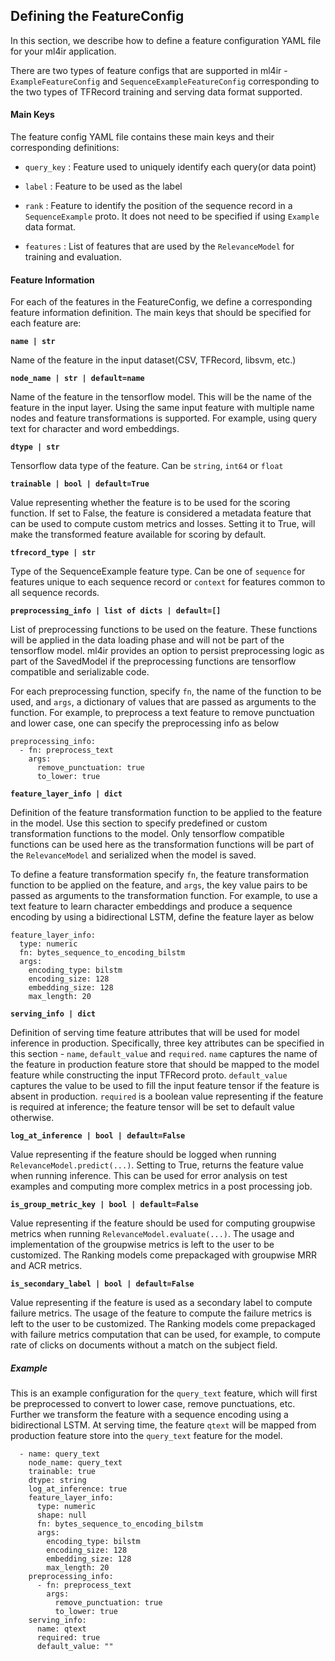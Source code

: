 ## Defining the FeatureConfig

In this section, we describe how to define a feature configuration YAML file for your ml4ir application.

There are two types of feature configs that are supported in ml4ir - `ExampleFeatureConfig` and `SequenceExampleFeatureConfig` corresponding to the two types of TFRecord training and serving data format supported. 

#### Main Keys

The feature config YAML file contains these main keys and their corresponding definitions:

* `query_key` : Feature used to uniquely identify each query(or data point)

* `label` : Feature to be used as the label

* `rank` : Feature to identify the position of the sequence record in a `SequenceExample` proto. It does not need to be specified if using `Example` data format.

* `features` : List of features that are used by the `RelevanceModel` for training and evaluation.

#### Feature Information

For each of the features in the FeatureConfig, we define a corresponding feature information definition. The main keys that should be specified for each feature are:

**`name | str`**

Name of the feature in the input dataset(CSV, TFRecord, libsvm, etc.)

**`node_name | str | default=name`**

Name of the feature in the tensorflow model. This will be the name of the feature in the input layer. Using the same input feature with multiple name nodes and feature transformations is supported. For example, using query text for character and word embeddings.

**`dtype | str`**

Tensorflow data type of the feature. Can be `string`, `int64` or `float`

**`trainable | bool | default=True`**

Value representing whether the feature is to be used for the scoring function. If set to False, the feature is considered a metadata feature that can be used to compute custom metrics and losses. Setting it to True, will make the transformed feature available for scoring by default.

**`tfrecord_type | str`**

Type of the SequenceExample feature type. Can be one of `sequence` for features unique to each sequence record or `context` for features common to all sequence records.

**`preprocessing_info | list of dicts | default=[]`**

List of preprocessing functions to be used on the feature. These functions will be applied in the data loading phase and will not be part of the tensorflow model. ml4ir provides an option to persist preprocessing logic as part of the SavedModel if the preprocessing functions are tensorflow compatible and serializable code.

For each preprocessing function, specify `fn`, the name of the function to be used, and `args`, a dictionary of values that are passed as arguments to the function. For example, to preprocess a text feature to remove punctuation and lower case, one can specify the preprocessing info as below
```
preprocessing_info:
  - fn: preprocess_text
    args:
      remove_punctuation: true
      to_lower: true
```

**`feature_layer_info | dict`**

Definition of the feature transformation function to be applied to the feature in the model. Use this section to specify predefined or custom transformation functions to the model. Only tensorflow compatible functions can be used here as the transformation functions will be part of the `RelevanceModel` and serialized when the model is saved.

To define a feature transformation specify `fn`, the feature transformation function to be applied on the feature, and `args`, the key value pairs to be passed as arguments to the transformation function. For example, to use a text feature to learn character embeddings and produce a sequence encoding by using a bidirectional LSTM, define the feature layer as below
```
feature_layer_info:
  type: numeric
  fn: bytes_sequence_to_encoding_bilstm
  args:
    encoding_type: bilstm
    encoding_size: 128
    embedding_size: 128
    max_length: 20
```

**`serving_info | dict`**

Definition of serving time feature attributes that will be used for model inference in production. Specifically, three key attributes can be specified in this section - `name`, `default_value` and `required`. `name` captures the name of the feature in production feature store that should be mapped to the model feature while constructing the input TFRecord proto. `default_value` captures the value to be used to fill the input feature tensor if the feature is absent in production. `required` is a boolean value representing if the feature is required at inference; the feature tensor will be set to default value otherwise.

**`log_at_inference | bool | default=False`**

Value representing if the feature should be logged when running `RelevanceModel.predict(...)`. Setting to True, returns the feature value when running inference. This can be used for error analysis on test examples and computing more complex metrics in a post processing job.

**`is_group_metric_key | bool | default=False`**

Value representing if the feature should be used for computing groupwise metrics when running `RelevanceModel.evaluate(...)`. The usage and implementation of the groupwise metrics is left to the user to be customized. The Ranking models come prepackaged with groupwise MRR and ACR metrics.

**`is_secondary_label | bool | default=False`**

Value representing if the feature is used as a secondary label to compute failure metrics. The usage of the feature to compute the failure metrics is left to the user to be customized. The Ranking models come prepackaged with failure metrics computation that can be used, for example, to compute rate of clicks on documents without a match on the subject field.

##### Example

This is an example configuration for the `query_text` feature, which will first be preprocessed to convert to lower case, remove punctuations, etc. Further we transform the feature with a sequence encoding using a bidirectional LSTM. At serving time, the feature `qtext` will be mapped from production feature store into the `query_text` feature for the model.

```
  - name: query_text
    node_name: query_text
    trainable: true
    dtype: string
    log_at_inference: true
    feature_layer_info:
      type: numeric
      shape: null
      fn: bytes_sequence_to_encoding_bilstm
      args:
        encoding_type: bilstm
        encoding_size: 128
        embedding_size: 128
        max_length: 20
    preprocessing_info:
      - fn: preprocess_text
        args:
          remove_punctuation: true
          to_lower: true
    serving_info:
      name: qtext
      required: true
      default_value: ""
```
